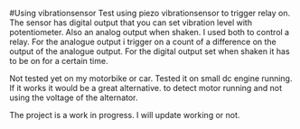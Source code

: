 #Using vibrationsensor
Test using piezo vibrationsensor to trigger relay on.
The sensor has digital output that you can set vibration level with potentiometer.
Also an analog output when shaken.
I used both to control a relay.
For the analogue output i trigger on a count of a difference on the output of the analogue output.
For the digital output set when shaken it has to be on for a certain time.

Not tested yet on my motorbike or car. Tested it on small dc engine running.
 If it works it would be a great alternative.
to detect motor running and not using the voltage of the alternator.

The project is a work in progress. I will update working or not.
